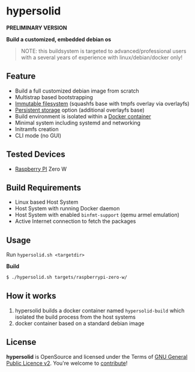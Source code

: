 hypersolid
=====================================================

**PRELIMINARY VERSION**

**Build a customized, embedded debian os**

> NOTE: this buildsystem is targeted to advanced/professional users with a several years of experience with linux/debian/docker only!

Feature
--------------------

* Build a full customized debian image from scratch
* Multistrap based bootstrapping
* [Immutable filesystem](docs/filesystem.md) (squashfs base with tmpfs overlay via overlayfs)
* [Persistent storage](docs/filesystem.md#persistent-storage) option (additional overlayfs base)
* Build environment is isolated within a [Docker container](Dockerfile)
* Minimal system including systemd and networking
* Initramfs creation
* CLI mode (no GUI)

Tested Devices
--------------------

* [Raspberry PI](docs/raspberry-pi.md) Zero W

Build Requirements
--------------------

* Linux based Host System
* Host System with running Docker daemon
* Host System with enabled `binfmt-support` (qemu armel emulation)
* Active Internet connection to fetch the packages

Usage
--------------------

Run `hypersolid.sh <targetdir>`

**Build**

```bash
$ ./hypersolid.sh targets/raspberrypi-zero-w/
```

How it works
--------------------

1. hypersolid builds a docker container named `hypersolid-build` which isolated the build process from the host systems
2. docker container based on a standard debian image


License
-------

**hypersolid** is OpenSource and licensed under the Terms of [GNU General Public Licence v2](LICENSE.txt). You're welcome to [contribute](CONTRIBUTE.md)!